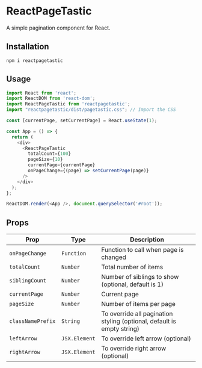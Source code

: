 # ReactPageTastic
A simple pagination component for React.

## Installation
```npm i reactpagetastic```

## Usage

```javascript
import React from 'react';
import ReactDOM from 'react-dom';
import ReactPageTastic from 'reactpagetastic';
import "reactpagetastic/dist/pagetastic.css"; // Import the CSS

const [currentPage, setCurrentPage] = React.useState(1);

const App = () => {
  return (
    <div>
      <ReactPageTastic
        totalCount={100}
        pageSize={10}
        currentPage={currentPage}
        onPageChange={(page) => setCurrentPage(page)}
      />
    </div>
  );
};

ReactDOM.render(<App />, document.querySelector('#root'));
```

## Props

| Prop              | Type          | Description                                                                              |
| ----------------- | ------------- | ---------------------------------------------------------------------------------------- |
| `onPageChange`    | `Function`    | Function to call when page is changed                                                    |
| `totalCount`      | `Number`      | Total number of items                                                                    |
| `siblingCount`    | `Number`      | Number of siblings to show (optional, default is 1)                                      |
| `currentPage`     | `Number`      | Current page                                                                             |
| `pageSize`        | `Number`      | Number of items per page                                                                 |
| `classNamePrefix` | `String`      | To override all pagination styling (optional,  default is empty string)                  |
| `leftArrow`       | `JSX.Element` | To override left arrow (optional)                                                        |
| `rightArrow`      | `JSX.Element` | To override right arrow (optional)                                                       |